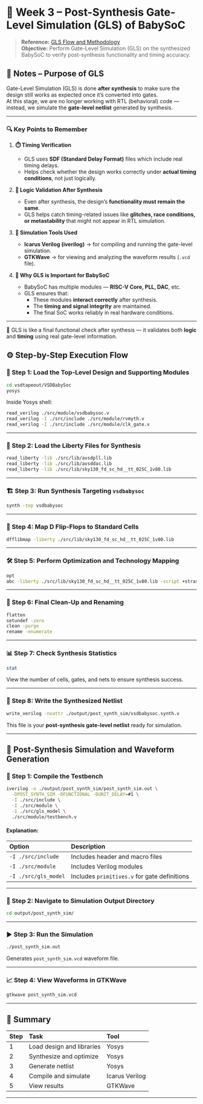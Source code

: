 # 🧩 Week 3 – Post-Synthesis Gate-Level Simulation (GLS) of BabySoC

> **Reference:** [GLS Flow and Methodology](https://github.com/Ananya-KM/VSD_HDP/blob/main/Day%206.md)  
> **Objective:** Perform Gate-Level Simulation (GLS) on the synthesized BabySoC to verify post-synthesis functionality and timing accuracy.

## 🎯 Notes – Purpose of GLS

Gate-Level Simulation (GLS) is done **after synthesis** to make sure the design still works as expected once it’s converted into gates.  
At this stage, we are no longer working with RTL (behavioral) code — instead, we simulate the **gate-level netlist** generated by synthesis.

---

### 🔍 Key Points to Remember

1. **⏱️ Timing Verification**
   - GLS uses **SDF (Standard Delay Format)** files which include real timing delays.
   - Helps check whether the design works correctly under **actual timing conditions**, not just logically.

2. **🧩 Logic Validation After Synthesis**
   - Even after synthesis, the design’s **functionality must remain the same**.
   - GLS helps catch timing-related issues like **glitches, race conditions, or metastability** that might not appear in RTL simulation.

3. **🧰 Simulation Tools Used**
   - **Icarus Verilog (iverilog)** → for compiling and running the gate-level simulation.
   - **GTKWave** → for viewing and analyzing the waveform results (`.vcd` file).

4. **🤖 Why GLS is Important for BabySoC**
   - BabySoC has multiple modules — **RISC-V Core, PLL, DAC**, etc.
   - GLS ensures that:
     - These modules **interact correctly** after synthesis.
     - The **timing and signal integrity** are maintained.
     - The final SoC works reliably in real hardware conditions.

---
📌 GLS is like a final functional check after synthesis — it validates both **logic** and **timing** using real gate-level information.

## ⚙️ Step-by-Step Execution Flow

### 🧠 Step 1: Load the Top-Level Design and Supporting Modules

```bash
cd vsdtapeout/VSDBabySoc
yosys
````

Inside Yosys shell:

```bash
read_verilog ./src/module/vsdbabysoc.v
read_verilog -I ./src/include ./src/module/rvmyth.v
read_verilog -I ./src/include ./src/module/clk_gate.v
```

---

### 📘 Step 2: Load the Liberty Files for Synthesis

```bash
read_liberty -lib ./src/lib/avsdpll.lib
read_liberty -lib ./src/lib/avsddac.lib
read_liberty -lib ./src/lib/sky130_fd_sc_hd__tt_025C_1v80.lib
```

---

### 🏗️ Step 3: Run Synthesis Targeting `vsdbabysoc`

```bash
synth -top vsdbabysoc
```

---

### 🧬 Step 4: Map D Flip-Flops to Standard Cells

```bash
dfflibmap -liberty ./src/lib/sky130_fd_sc_hd__tt_025C_1v80.lib
```

---

### 🛠️ Step 5: Perform Optimization and Technology Mapping

```bash
opt
abc -liberty ./src/lib/sky130_fd_sc_hd__tt_025C_1v80.lib -script +strash;scorr;ifraig;retime;{D};strash;dch,-f;map,-M,1,{D}
```

---

### 🧹 Step 6: Final Clean-Up and Renaming

```bash
flatten
setundef -zero
clean -purge
rename -enumerate
```

---

### 📊 Step 7: Check Synthesis Statistics

```bash
stat
```

View the number of cells, gates, and nets to ensure synthesis success.

---

### 💾 Step 8: Write the Synthesized Netlist

```bash
write_verilog -noattr ./output/post_synth_sim/vsdbabysoc.synth.v
```

This file is your **post-synthesis gate-level netlist** ready for simulation.

---

## 🧪 Post-Synthesis Simulation and Waveform Generation

### 🔧 Step 1: Compile the Testbench

```bash
iverilog -o ./output/post_synth_sim/post_synth_sim.out \
  -DPOST_SYNTH_SIM -DFUNCTIONAL -DUNIT_DELAY=#1 \
  -I ./src/include \
  -I ./src/module \
  -I ./src/gls_model \
  ./src/module/testbench.v
```

#### Explanation:

| Option               | Description                                  |
| :------------------- | :------------------------------------------- |
| `-I ./src/include`   | Includes header and macro files              |
| `-I ./src/module`    | Includes Verilog modules                     |
| `-I ./src/gls_model` | Includes `primitives.v` for gate definitions |

---

### 📁 Step 2: Navigate to Simulation Output Directory

```bash
cd output/post_synth_sim/
```

---

### ▶️ Step 3: Run the Simulation

```bash
./post_synth_sim.out
```

Generates `post_synth_sim.vcd` waveform file.

---

### 📈 Step 4: View Waveforms in GTKWave

```bash
gtkwave post_synth_sim.vcd
```



---

## 🧾 Summary

| Step | Task                      | Tool           |
| :--- | :------------------------ | :------------- |
| 1    | Load design and libraries | Yosys          |
| 2    | Synthesize and optimize   | Yosys          |
| 3    | Generate netlist          | Yosys          |
| 4    | Compile and simulate      | Icarus Verilog |
| 5    | View results              | GTKWave        |

---





